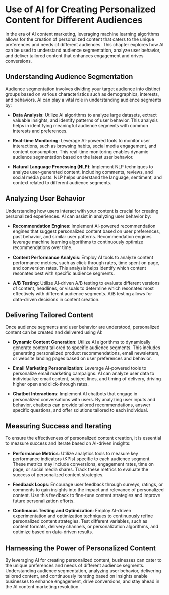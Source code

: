 Use of AI for Creating Personalized Content for Different Audiences
===============================================================================

In the era of AI content marketing, leveraging machine learning algorithms allows for the creation of personalized content that caters to the unique preferences and needs of different audiences. This chapter explores how AI can be used to understand audience segmentation, analyze user behavior, and deliver tailored content that enhances engagement and drives conversions.

Understanding Audience Segmentation
-----------------------------------

Audience segmentation involves dividing your target audience into distinct groups based on various characteristics such as demographics, interests, and behaviors. AI can play a vital role in understanding audience segments by:

* **Data Analysis**: Utilize AI algorithms to analyze large datasets, extract valuable insights, and identify patterns of user behavior. This analysis helps in identifying meaningful audience segments with common interests and preferences.

* **Real-time Monitoring**: Leverage AI-powered tools to monitor user interactions, such as browsing habits, social media engagement, and content consumption. This real-time monitoring enables dynamic audience segmentation based on the latest user behavior.

* **Natural Language Processing (NLP)**: Implement NLP techniques to analyze user-generated content, including comments, reviews, and social media posts. NLP helps understand the language, sentiment, and context related to different audience segments.

Analyzing User Behavior
-----------------------

Understanding how users interact with your content is crucial for creating personalized experiences. AI can assist in analyzing user behavior by:

* **Recommendation Engines**: Implement AI-powered recommendation engines that suggest personalized content based on user preferences, past behavior, and similar user patterns. Recommendation engines leverage machine learning algorithms to continuously optimize recommendations over time.

* **Content Performance Analysis**: Employ AI tools to analyze content performance metrics, such as click-through rates, time spent on page, and conversion rates. This analysis helps identify which content resonates best with specific audience segments.

* **A/B Testing**: Utilize AI-driven A/B testing to evaluate different versions of content, headlines, or visuals to determine which resonates most effectively with different audience segments. A/B testing allows for data-driven decisions in content creation.

Delivering Tailored Content
---------------------------

Once audience segments and user behavior are understood, personalized content can be created and delivered using AI:

* **Dynamic Content Generation**: Utilize AI algorithms to dynamically generate content tailored to specific audience segments. This includes generating personalized product recommendations, email newsletters, or website landing pages based on user preferences and behavior.

* **Email Marketing Personalization**: Leverage AI-powered tools to personalize email marketing campaigns. AI can analyze user data to individualize email content, subject lines, and timing of delivery, driving higher open and click-through rates.

* **Chatbot Interactions**: Implement AI chatbots that engage in personalized conversations with users. By analyzing user inputs and behavior, chatbots can provide tailored recommendations, answer specific questions, and offer solutions tailored to each individual.

Measuring Success and Iterating
-------------------------------

To ensure the effectiveness of personalized content creation, it is essential to measure success and iterate based on AI-driven insights:

* **Performance Metrics**: Utilize analytics tools to measure key performance indicators (KPIs) specific to each audience segment. These metrics may include conversions, engagement rates, time on page, or social media shares. Track these metrics to evaluate the success of personalized content strategies.

* **Feedback Loops**: Encourage user feedback through surveys, ratings, or comments to gain insights into the impact and relevance of personalized content. Use this feedback to fine-tune content strategies and improve future personalization efforts.

* **Continuous Testing and Optimization**: Employ AI-driven experimentation and optimization techniques to continuously refine personalized content strategies. Test different variables, such as content formats, delivery channels, or personalization algorithms, and optimize based on data-driven results.

Harnessing the Power of Personalized Content
--------------------------------------------

By leveraging AI for creating personalized content, businesses can cater to the unique preferences and needs of different audience segments. Understanding audience segmentation, analyzing user behavior, delivering tailored content, and continuously iterating based on insights enable businesses to enhance engagement, drive conversions, and stay ahead in the AI content marketing revolution.
